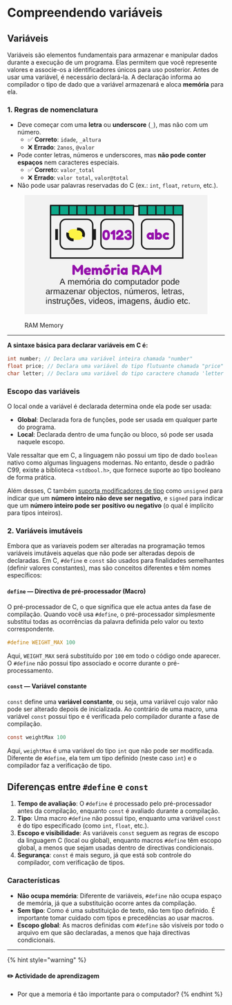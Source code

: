 # Compreendendo variáveis

## Variáveis <a href="#variaveis" id="variaveis"></a>

Variáveis são elementos fundamentais para armazenar e manipular dados durante a execução de um programa. Elas permitem que você represente valores e associe-os a identificadores únicos para uso posterior. Antes de usar uma variável, é necessário declará-la. A declaração informa ao compilador o tipo de dado que a variável armazenará e aloca **memória** para ela.

### **1. Regras de nomenclatura**

* Deve começar com uma **letra** ou **underscore** (`_`), mas não com um número.
  * ✅ **Correto**: `idade`, `_altura`
  * ❌ **Errado**: `2anos`, `@valor`&#x20;
* Pode conter letras, números e underscores, mas **não pode conter espaços** nem caracteres especiais.
  * ✅ **Corret**o: `valor_total`
  * ❌ **Errado**: `valor total`, `valor@total`
* Não pode usar palavras reservadas do C (ex.: `int`, `float`, `return`, etc.).



<figure><img src="../../.gitbook/assets/RAM memory.jpg" alt="Memoria RAM"><figcaption><p>RAM Memory</p></figcaption></figure>

***



**A sintaxe básica para declarar variáveis em C é:**

```c
int number; // Declara uma variável inteira chamada "number"
float price; // Declara uma variável do tipo flutuante chamada "price"
char letter; // Declara uma variável do tipo caractere chamada 'letter'
```

### **Escopo das variáveis**

O local onde a variável é declarada determina onde ela pode ser usada:

* **Global**: Declarada fora de funções, pode ser usada em qualquer parte do programa.
* **Local**: Declarada dentro de uma função ou bloco, só pode ser usada naquele escopo.

Vale ressaltar que em C, a linguagem não possui um tipo de dado `boolean` nativo como algumas linguagens modernas. No entanto, desde o padrão C99, existe a biblioteca `<stdbool.h>`, que fornece suporte ao tipo booleano de forma prática.

Além desses, C também [suporta modificadores de tipo](tipos-de-dados.md#id-2-modificadores-de-tipo) como `unsigned` para indicar que um **número inteiro não deve ser negativo**, e `signed` para indicar que um **número inteiro pode ser positivo ou negativo** (o qual é implícito para tipos inteiros).

### 2.  Variáveis imutáveis <a href="#variaveis-imutaveis" id="variaveis-imutaveis"></a>

Embora que as variaveis podem ser alteradas na programação temos variáveis imutáveis aquelas que não pode ser alteradas depois de declaradas. Em C, `#define` e `const` são usados para finalidades semelhantes (definir valores constantes), mas são conceitos diferentes e têm nomes específicos:

#### `define` — **Directiva de pré-processador** (Macro) <a href="#define--directiva-de-pre-processador-macro" id="define--directiva-de-pre-processador-macro"></a>

O pré-processador de C, o que significa que ele actua antes da fase de compilação. Quando você usa `#define`, o pré-processador simplesmente substitui todas as ocorrências da palavra definida pelo valor ou texto correspondente.

```c
#define WEIGHT_MAX 100
```

Aqui, `WEIGHT_MAX` será substituído por `100` em todo o código onde aparecer. O `#define` não possui tipo associado e ocorre durante o pré-processamento.

#### `const` — **Variável constante** <a href="#const--variavel-constante" id="const--variavel-constante"></a>

`const` define uma **variável constante**, ou seja, uma variável cujo valor não pode ser alterado depois de inicializada. Ao contrário de uma macro, uma variável `const` possui tipo e é verificada pelo compilador durante a fase de compilação.

```c
const weightMax 100
```

Aqui, `weightMax` é uma variável do tipo `int` que não pode ser modificada. Diferente de `#define`, ela tem um tipo definido (neste caso `int`) e o compilador faz a verificação de tipo.

## Diferenças entre `#define` e `const` <a href="#diferencas-entre-define-e-const" id="diferencas-entre-define-e-const"></a>

1. **Tempo de avaliação**: O `#define` é processado pelo pré-processador antes da compilação, enquanto `const` é avaliado durante a compilação.
2. **Tipo**: Uma macro `#define` não possui tipo, enquanto uma variável `const` é do tipo especificado (como `int`, `float`, etc.).
3. **Escopo e visibilidade**: As variáveis `const` seguem as regras de escopo da linguagem C (local ou global), enquanto macros `#define` têm escopo global, a menos que sejam usadas dentro de directivas condicionais.
4. **Segurança**: `const` é mais seguro, já que está sob controle do compilador, com verificação de tipos.

### Características <a href="#caracteristicas" id="caracteristicas"></a>

* **Não ocupa memória**: Diferente de variáveis, `#define` não ocupa espaço de memória, já que a substituição ocorre antes da compilação.
* **Sem tipo**: Como é uma substituição de texto, não tem tipo definido. É importante tomar cuidado com tipos e precedências ao usar macros.
* **Escopo global**: As macros definidas com `#define` são visíveis por todo o arquivo em que são declaradas, a menos que haja directivas condicionais.

***



{% hint style="warning" %}
#### ✏️ Actividade de aprendizagem <a href="#actividade-de-aprendizagem" id="actividade-de-aprendizagem"></a>

* Por que a memoria é tão importante para o computador?
{% endhint %}

